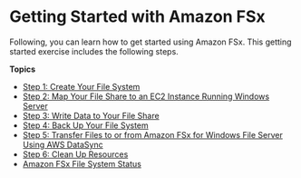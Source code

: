 # Getting Started with Amazon FSx<a name="getting-started"></a>

Following, you can learn how to get started using Amazon FSx\. This getting started exercise includes the following steps\.

**Topics**
+ [Step 1: Create Your File System](getting-started-step1.md)
+ [Step 2: Map Your File Share to an EC2 Instance Running Windows Server](getting-started-step2.md)
+ [Step 3: Write Data to Your File Share](getting-started-step3.md)
+ [Step 4: Back Up Your File System](getting-started-step4.md)
+ [Step 5: Transfer Files to or from Amazon FSx for Windows File Server Using AWS DataSync](use-data-sync.md)
+ [Step 6: Clean Up Resources](getting-started-step5.md)
+ [Amazon FSx File System Status](file-system-lifecycle-states.md)